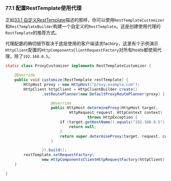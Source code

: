 ### 77.1 配置RestTemplate使用代理

正如[33.1 自定义RestTemplate](https://docs.spring.io/spring-boot/docs/2.0.0.RELEASE/reference/htmlsingle/#boot-features-resttemplate-customization)描述的那样，你可以使用`RestTemplateCustomizer`和`RestTemplateBuilder`构建一个自定义的`RestTemplate`。这是创建使用代理的`RestTemplate`的推荐方式。

代理配置的确切细节取决于底层使用的客户端请求factory，这里有个示例演示`HttpClient`配置的`HttpComponentsClientRequestFactory`对所有hosts都使用代理，除了`192.168.0.5`。
```java
static class ProxyCustomizer implements RestTemplateCustomizer {

    @Override
    public void customize(RestTemplate restTemplate) {
        HttpHost proxy = new HttpHost("proxy.example.com");
        HttpClient httpClient = HttpClientBuilder.create()
                .setRoutePlanner(new DefaultProxyRoutePlanner(proxy) {

                    @Override
                    public HttpHost determineProxy(HttpHost target,
                            HttpRequest request, HttpContext context)
                                    throws HttpException {
                        if (target.getHostName().equals("192.168.0.5")) {
                            return null;
                        }
                        return super.determineProxy(target, request, context);
                    }

                }).build();
        restTemplate.setRequestFactory(
                new HttpComponentsClientHttpRequestFactory(httpClient));
    }

}
```
